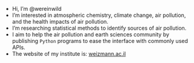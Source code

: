 - Hi, I’m @wereinwild
- I’m interested in atmospheric chemistry, climate change, air pollution, and the health impacts of air pollution.
- I’m researching statistical methods to identify sources of air pollution.
- I aim to help the air pollution and earth sciences community by publishing `Python` programs to ease the interface with commonly used APIs.
- The website of my institute is: [weizmann.ac.il](https://weizmann.ac.il/)


<!---
wereinwild/wereinwild is a ✨ special ✨ repository because its `README.md` (this file) appears on your GitHub profile.
You can click the Preview link to take a look at your changes.
--->
